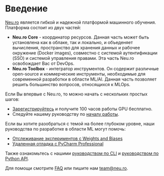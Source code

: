 # Введение

[Neu.ro](https://neu.ro) является гибкой и надежной платформой машинного обучения. Платформа состоит из двух частей:

* **Neu.ro Core** - координатор ресурсов. Данная часть может быть установлена как в облаке, так и локально, и объеденяет вычисления, пространство для хранения данных и рабочее окружение \(Docker images\), совместно с системой аутентификации \(SSO\) и системой управления правами. Эта часть Neu.ro освобождает Вас от DevOps.
* **Neu.ro Toolbox** - интегратор инструментов. Он содержит различные open-source и коммерческие инструменты, необходимые для современной разработки в области ML/Al. Данная часть позволяет решить большинство вопросов, относящихся к MLOps.

Если Вы впервые с Neu.ro, то можно начать с нескольких простых шагов:

* [Зарегистрируйтесь](https://neu.ro) и получите 100 часов работы GPU бесплатно.
* Следуйте нашему руководству по [началу работы](getting-started.md).

Если вы хотите разобраться с темой на более глубоком уровне, наши руководства по разработке в области ML могут помочь: 

* [Отслеживание экспериментов с Weights and Biases](toolbox/experiment-tracking-with-weights-and-biases.md)
* [Удаленная отладка с PyCharm Professional](toolbox/remote-debugging-with-pycharm-professional.md)

Также ознакомьтесь с нашими [руководством по CLI](references/cli-reference/) и [руководством по Python API](https://neuromation-sdk.readthedocs.io/en/latest/).

Для помощи смотрите [FAQ](references/faq.md) или пишите нам [team@neu.ro](mailto:team@neu.ro).

